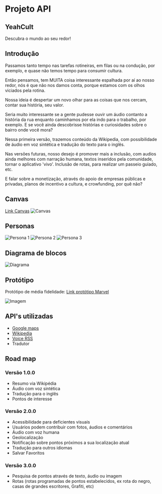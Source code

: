 # Projeto API
## YeahCult
Descubra o mundo ao seu redor!

## Introdução
Passamos tanto tempo nas tarefas rotineiras, em filas ou na condução, por exemplo, e quase não temos tempo para consumir cultura.

Então pensamos, tem MUITA coisa interessante espalhada por aí ao nosso redor, nós é que não nos damos conta, porque estamos com os olhos viciados pela rotina.

Nossa ideia é despertar um novo olhar para as coisas que nos cercam, contar sua história, seu valor.

Seria muito interessante se a gente pudesse ouvir um áudio contanto a história da rua enquanto caminhamos por ela indo para o trabalho, por exemplo. E se você ainda descobrisse histórias e curiosidades sobre o bairro onde você mora?

Nessa primeira versão, trazemos conteúdo da Wikipedia, com possibilidade de áudio em voz sintética e tradução do texto para o inglês.

Nas versões futuras, nosso desejo é promover  mais a inclusão, com audios ainda melhores com narração humana, textos inseridos pela comunidade, tornar o aplicativo 'vivo'. 
Inclusão de rotas, para realizar um passeio guiado, etc.

E falar sobre a monetização, através do apoio de empresas públicas e privadas, planos de incentivo a cultura, e crowfunding, por quê não?

## Canvas
[Link Canvas](https://canvanizer.com/canvas/wfIUYRhiePBAE)
![Canvas](public/imgs/canvas_wfIUYRhiePBAE.png)

## Personas
![Persona 1](public/imgs/persona-alice.jpeg)
![Persona 2](public/imgs/persona-dennis.jpeg)
![Persona 3](public/imgs/persona-marcia.jpeg)

## Diagrama de blocos
![Diagrama](public/imgs/DiagramadeblocosAPI.png)

## Protótipo
Protótipo de média fidelidade:
[Link protótipo Marvel](https://marvelapp.com/515i7e9/screen/56950990)

![Imagem](public/imgs/imagem-principal.jpeg)

## API's utilizadas
* [Google maps](https://developers.google.com/maps/documentation/?hl=pt-br)
* [Wikipedia](https://pt.wikipedia.org/wiki/Wikip%C3%A9dia:Central_de_pesquisas/Portal_de_dados/API)
* [Voice RSS](http://www.voicerss.org/)
* Tradutor

## Road map
### Versão 1.0.0
* Resumo via Wikipédia
* Áudio com voz sintética
* Tradução para o inglês
* Pontos de interesse

### Versão 2.0.0
* Acessibilidade para deficientes visuais
* Usuários podem contribuir com fotos, áudios e comentários
* Áudio com voz humana
* Geolocalização
* Notificação sobre pontos próximos a sua localização atual
* Tradução para outros idiomas
* Salvar Favoritos

### Versão 3.0.0
* Pesquisa de pontos através de texto, áudio ou imagem
* Rotas (rotas programadas de pontos estabelecidos, ex rota do negro, casas de grandes escritores, Grafiti, etc)
